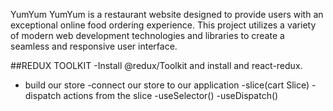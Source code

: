 YumYum
YumYum is a restaurant website designed to provide users with an exceptional online food ordering experience. This project utilizes a variety of modern web development technologies and libraries to create a seamless and responsive user interface.


##REDUX TOOLKIT
-Install @redux/Toolkit and install and react-redux.
- build our store
-connect our store to our application
-slice(cart Slice)
-dispatch actions from the slice
-useSelector()
-useDispatch()

 

